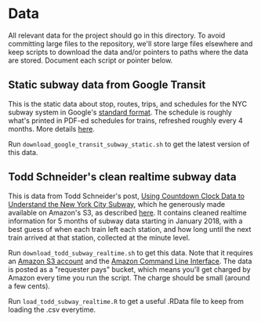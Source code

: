 # Data

All relevant data for the project should go in this directory. To avoid committing large files to the repository, we'll store large files elsewhere and keep scripts to download the data and/or pointers to paths where the data are stored. Document each script or pointer below.

## Static subway data from Google Transit

This is the static data about stop, routes, trips, and schedules for the NYC subway system in Google's [standard format](https://developers.google.com/transit/gtfs/). The schedule is roughly what's printed in PDF-ed schedules for trains, refreshed roughly every 4 months. More details [here](http://web.mta.info/developers/developer-data-terms.html#data).

Run `download_google_transit_subway_static.sh` to get the latest version of this data.

## Todd Schneider's clean realtime subway data

This is data from Todd Schneider's post, [Using Countdown Clock Data to Understand the New York City Subway](http://toddwschneider.com/posts/nyc-subway-data-analysis/), which he generously made available on Amazon's S3, as described [here](https://github.com/toddwschneider/nyc-subway-data/tree/master/analysis#partial-data-on-amazon-s3). It contains cleaned realtime information for 5 months of subway data starting in January 2018, with a best guess of when each train left each station, and how long until the next train arrived at that station, collected at the minute level.

Run `download_todd_subway_realtime.sh` to get this data. Note that it requires an [Amazon S3 account](https://docs.aws.amazon.com/AmazonS3/latest/gsg/SigningUpforS3.html) and the [Amazon Command Line Interface](https://docs.aws.amazon.com/cli/latest/userguide/installing.html). The data is posted as a "requester pays" bucket, which means you'll get charged by Amazon every time you run the script. The charge should be small (around a few cents).

Run `load_todd_subway_realtime.R` to get a useful .RData file to keep from loading the .csv everytime.
